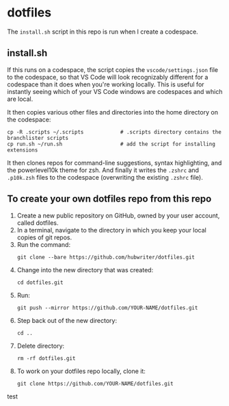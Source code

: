 # dotfiles

The `install.sh` script in this repo is run when I create a codespace.

## install.sh

If this runs on a codespace, the script copies the `vscode/settings.json` file to the codespace, so that VS Code will look recognizably different for a codespace than it does when you're working locally. This is useful for instantly seeing which of your VS Code windows are codespaces and which are local.

It then copies various other files and directories into the home directory on the codespace:

```
cp -R .scripts ~/.scripts            # .scripts directory contains the branchlister scripts
cp run.sh ~/run.sh                   # add the script for installing extensions
```

It then clones repos for command-line suggestions, syntax highlighting, and the powerlevel10k theme for zsh. And finally it writes the `.zshrc` and `.p10k.zsh` files to the codespace (overwriting the existing `.zshrc` file). 

## To create your own dotfiles repo from this repo

1. Create a new public repository on GitHub, owned by your user account, called dotfiles.
1. In a terminal, navigate to the directory in which you keep your local copies of git repos.
1. Run the command:
   ```
   git clone --bare https://github.com/hubwriter/dotfiles.git
   ```
1. Change into the new directory that was created:
   ```
   cd dotfiles.git
   ```
1. Run:
   ```
   git push --mirror https://github.com/YOUR-NAME/dotfiles.git
   ```
1. Step back out of the new directory:
   ```
   cd ..
   ```
1. Delete directory:
   ```
   rm -rf dotfiles.git
   ```
1. To work on your dotfiles repo locally, clone it:
   ```
   git clone https://github.com/YOUR-NAME/dotfiles.git
   ```

test
